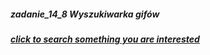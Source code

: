 ##### zadanie_14_8 Wyszukiwarka gifów
##### [click to search something you are interested](https://rafal-chrebela.github.io/zadanie_14_8/)
